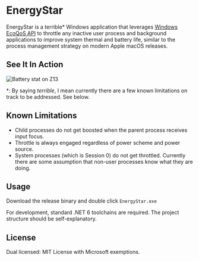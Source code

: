 # EnergyStar

EnergyStar is a terrible* Windows application that leverages [Windows EcoQoS API](https://devblogs.microsoft.com/performance-diagnostics/introducing-ecoqos/) to throttle any inactive user process and background applications to improve system thermal and battery life, similar to the process management strategy on modern Apple macOS releases.

## See It In Action

![Battery stat on Z13](https://pbs.twimg.com/media/FY5oAiFVQAAlR5d?format=png&name=medium)

*: By saying _terrible_, I mean currently there are a few known limitations on track to be addressed. See below.

## Known Limitations

* Child processes do not get boosted when the parent process receives input focus.
* Throttle is always engaged regardless of power scheme and power source.
* System processes (which is Session 0) do not get throttled. Currently there are some assumption that non-user processes know what they are doing.

## Usage

Download the release binary and double click `EnergyStar.exe`

For development, standard .NET 6 toolchains are required. The project structure should be self-explanatory.

## License

Dual licensed: MIT License with Microsoft exemptions.

